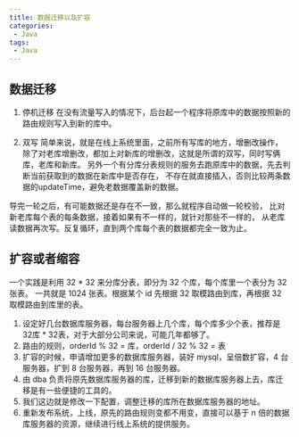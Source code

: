 ```yaml
---
title: 数据迁移以及扩容
categories:
 - Java
tags:
 - Java
---
```


## 数据迁移
1. 停机迁移
在没有流量写入的情况下，后台起一个程序将原库中的数据按照新的路由规则写入到新的库中。

2. 双写
简单来说，就是在线上系统里面，之前所有写库的地方，增删改操作，
除了对老库增删改，都加上对新库的增删改，这就是所谓的双写，同时写俩库，老库和新库。
另外一个有分库分表规则的服务去跑原库中的数据，先去判断当前获取到的数据在新库中是否存在，
不存在就直接插入，否则比较两条数据的updateTime，避免老数据覆盖新的数据。

导完一轮之后，有可能数据还是存在不一致，那么就程序自动做一轮校验，
比对新老库每个表的每条数据，接着如果有不一样的，就针对那些不一样的，
从老库读数据再次写。反复循环，直到两个库每个表的数据都完全一致为止。

## 扩容或者缩容
一个实践是利用 32 * 32 来分库分表，即分为 32 个库，每个库里一个表分为 32 张表。
一共就是 1024 张表。根据某个 id 先根据 32 取模路由到库，再根据 32 取模路由到库里的表。

1. 设定好几台数据库服务器，每台服务器上几个库，每个库多少个表，推荐是 32库 * 32表，对于大部分公司来说，可能几年都够了。
2. 路由的规则，orderId % 32 = 库，orderId / 32 % 32 = 表
3. 扩容的时候，申请增加更多的数据库服务器，装好 mysql，呈倍数扩容，4 台服务器，扩到 8 台服务器，再到 16 台服务器。
4. 由 dba 负责将原先数据库服务器的库，迁移到新的数据库服务器上去，库迁移是有一些便捷的工具的。
5. 我们这边就是修改一下配置，调整迁移的库所在数据库服务器的地址。
6. 重新发布系统，上线，原先的路由规则变都不用变，直接可以基于 n 倍的数据库服务器的资源，继续进行线上系统的提供服务。





